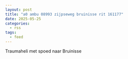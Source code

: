 ```yaml
---
layout: post
title: "a0 ambu 08993 zijpseweg bruinisse rit 161177"
date: 2025-05-25
categories: 
  - rss
tags: 
  - feed
---
```


Traumaheli met spoed naar Bruinisse
